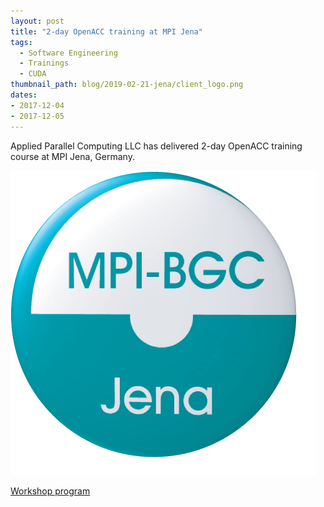 ```yaml
---
layout: post
title: "2-day OpenACC training at MPI Jena"
tags:
  - Software Engineering
  - Trainings
  - CUDA
thumbnail_path: blog/2019-02-21-jena/client_logo.png
dates: 
- 2017-12-04
- 2017-12-05
---
```


Applied Parallel Computing LLC has delivered 2-day OpenACC training course at MPI Jena, Germany.

![alt text](\assets\img\blog\2019-02-21-jena\client_logo.png "Logo Title Text 1")

[Workshop program](\assets\img\blog\2019-02-21-jena\mpijena_program.pdf)
